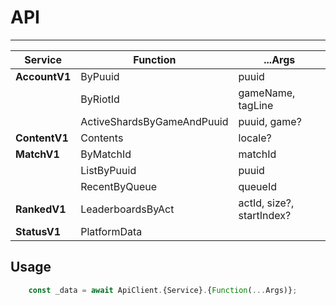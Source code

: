 # API

-----------

| Service       | Function                   | ...Args                   |
| ------------- | -------------------------- | ------------------------- |
| **AccountV1** | ByPuuid                    | puuid                     |
|               | ByRiotId                   | gameName, tagLine         |
|               | ActiveShardsByGameAndPuuid | puuid, game?              |
| **ContentV1** | Contents                   | locale?                   |
| **MatchV1**   | ByMatchId                  | matchId                   |
|               | ListByPuuid                | puuid                     |
|               | RecentByQueue              | queueId                   |
| **RankedV1**  | LeaderboardsByAct          | actId, size?, startIndex? |
| **StatusV1**  | PlatformData               |                           |

## Usage

```typescript
    const _data = await ApiClient.{Service}.{Function(...Args)};
```
